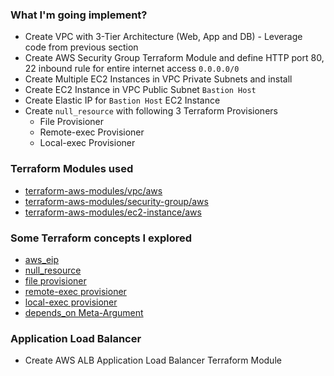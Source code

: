 ### What I'm going implement?

- Create VPC with 3-Tier Architecture (Web, App and DB) - Leverage code from previous section
- Create AWS Security Group Terraform Module and define HTTP port 80, 22 inbound rule for entire internet access  `0.0.0.0/0`
- Create Multiple EC2 Instances in VPC Private Subnets and install
- Create EC2 Instance in VPC Public Subnet  `Bastion Host`
- Create Elastic IP for  `Bastion Host`  EC2 Instance
- Create  `null_resource`  with following 3 Terraform Provisioners
  - File Provisioner
  - Remote-exec Provisioner
  - Local-exec Provisioner

### Terraform Modules used

- [terraform-aws-modules/vpc/aws](https://registry.terraform.io/modules/terraform-aws-modules/vpc/aws/latest)
- [terraform-aws-modules/security-group/aws](https://registry.terraform.io/modules/terraform-aws-modules/security-group/aws/latest)
- [terraform-aws-modules/ec2-instance/aws](https://registry.terraform.io/modules/terraform-aws-modules/ec2-instance/aws/latest)

### [](https://github.com/OlaJamesO/terraform-on-aws-ec2/tree/main/07-AWS-EC2Instance-and-SecurityGroups#terraform-new-concepts-we-will-introduce)Some Terraform concepts I explored

- [aws_eip](https://registry.terraform.io/providers/hashicorp/aws/latest/docs/resources/eip)
- [null_resource](https://registry.terraform.io/providers/hashicorp/null/latest/docs/resources/resource)
- [file provisioner](https://www.terraform.io/docs/language/resources/provisioners/file.html)
- [remote-exec provisioner](https://www.terraform.io/docs/language/resources/provisioners/remote-exec.html)
- [local-exec provisioner](https://www.terraform.io/docs/language/resources/provisioners/local-exec.html)
- [depends_on Meta-Argument](https://www.terraform.io/docs/language/meta-arguments/depends_on.html)
### Application Load Balancer
- Create AWS ALB Application Load Balancer Terraform Module
